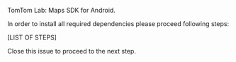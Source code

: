 TomTom Lab: Maps SDK for Android.

In order to install all required dependencies please proceed following steps:

[LIST OF STEPS]

Close this issue to proceed to the next step.
